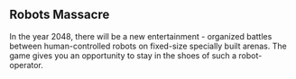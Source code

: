 ## Robots Massacre

In the year 2048, there will be a new entertainment - organized battles between human-controlled robots on fixed-size specially built arenas. The game gives you an opportunity to stay in the shoes of such a robot-operator.
